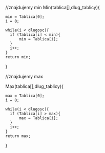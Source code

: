 //znajdujemy min
Min(tablica[],dlug_tablicy){
    
    min = Tablica[0];
    i = 0;
  
    while(i < dlugosc){
      if (Tablica[i] < min){
          min = Tablica[i];
      }
      i++;
    }
    return min;

}

//znajdujemy max

Max(tablica[],dlug_tablicy){
    
    max = Tablica[0];
    i = 0;
  
    while(i < dlugosc){
      if (Tablica[i] > max){
          max = Tablica[i];
      }
      i++;
    }
    return max;

}
